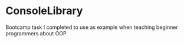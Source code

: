 # ConsoleLibrary
Bootcamp task I completed to use as example when teaching beginner programmers about OOP.
